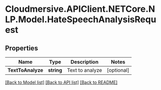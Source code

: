 # Cloudmersive.APIClient.NETCore.NLP.Model.HateSpeechAnalysisRequest
## Properties

Name | Type | Description | Notes
------------ | ------------- | ------------- | -------------
**TextToAnalyze** | **string** | Text to analyze | [optional] 

[[Back to Model list]](../README.md#documentation-for-models) [[Back to API list]](../README.md#documentation-for-api-endpoints) [[Back to README]](../README.md)

